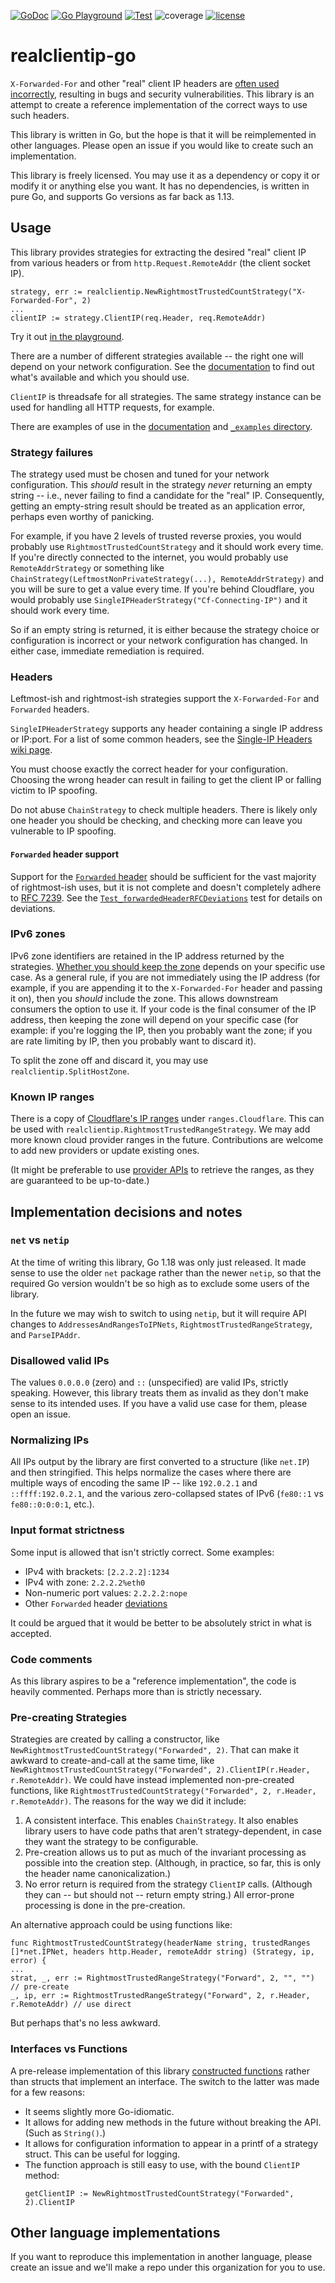 [![GoDoc](https://godoc.org/github.com/realclientip/realclientip-go?status.svg)](http://godoc.org/github.com/realclientip/realclientip-go)
[![Go Playground](https://img.shields.io/badge/Go-playground-%23007d9c?style=flat)][playground]
[![Test](https://github.com/realclientip/realclientip-go/actions/workflows/test.yml/badge.svg)](https://github.com/realclientip/realclientip-go/actions/workflows/test.yml)
![coverage](https://img.shields.io/badge/coverage-100%25-success?style=flat)
[![license](https://img.shields.io/badge/license-0BSD-important.svg?style=flat)](https://choosealicense.com/licenses/0bsd/)

# realclientip-go

`X-Forwarded-For` and other "real" client IP headers are [often used incorrectly][xff-post], resulting in bugs and security vulnerabilities. This library is an attempt to create a reference implementation of the correct ways to use such headers.

[xff-post]: https://adam-p.ca/blog/2022/03/x-forwarded-for/

This library is written in Go, but the hope is that it will be reimplemented in other languages. Please open an issue if you would like to create such an implementation.

This library is freely licensed. You may use it as a dependency or copy it or modify it or anything else you want. It has no dependencies, is written in pure Go, and supports Go versions as far back as 1.13.

## Usage

This library provides strategies for extracting the desired "real" client IP from various headers or from `http.Request.RemoteAddr` (the client socket IP).

```golang
strategy, err := realclientip.NewRightmostTrustedCountStrategy("X-Forwarded-For", 2)
...
clientIP := strategy.ClientIP(req.Header, req.RemoteAddr)
```

Try it out [in the playground][playground].

[playground]: https://go.dev/play/p/egZnBWJfedk

There are a number of different strategies available -- the right one will depend on your network configuration. See the [documentation] to find out what's available and which you should use.

`ClientIP` is threadsafe for all strategies. The same strategy instance can be used for handling all HTTP requests, for example.

[documentation]: (https://pkg.go.dev/github.com/realclientip/realclientip-go)

There are examples of use in the [documentation] and [`_examples` directory](/_examples/).

### Strategy failures

The strategy used must be chosen and tuned for your network configuration. This _should_ result in the strategy _never_ returning an empty string -- i.e., never failing to find a candidate for the "real" IP. Consequently, getting an empty-string result should be treated as an application error, perhaps even worthy of panicking.

For example, if you have 2 levels of trusted reverse proxies, you would probably use `RightmostTrustedCountStrategy` and it should work every time. If you're directly connected to the internet, you would probably use `RemoteAddrStrategy` or something like `ChainStrategy(LeftmostNonPrivateStrategy(...), RemoteAddrStrategy)` and you will be sure to get a value every time. If you're behind Cloudflare, you would probably use `SingleIPHeaderStrategy("Cf-Connecting-IP")` and it should work every time.

So if an empty string is returned, it is either because the strategy choice or configuration is incorrect or your network configuration has changed. In either case, immediate remediation is required.

### Headers

Leftmost-ish and rightmost-ish strategies support the `X-Forwarded-For` and `Forwarded` headers.

`SingleIPHeaderStrategy` supports any header containing a single IP address or IP:port. For a list of some common headers, see the [Single-IP Headers wiki page][single-ip-wiki].

You must choose exactly the correct header for your configuration. Choosing the wrong header can result in failing to get the client IP or falling victim to IP spoofing.

Do not abuse `ChainStrategy` to check multiple headers. There is likely only one header you should be checking, and checking more can leave you vulnerable to IP spoofing.

[single-ip-wiki]: https://github.com/realclientip/realclientip-go/wiki/Single-IP-Headers

#### `Forwarded` header support

Support for the [`Forwarded` header] should be sufficient for the vast majority of rightmost-ish uses, but it is not complete and doesn't completely adhere  to [RFC 7239]. See the [`Test_forwardedHeaderRFCDeviations`] test for details on deviations.

[`Forwarded` header]: https://developer.mozilla.org/en-US/docs/Web/HTTP/Headers/Forwarded
[RFC 7239]: https://datatracker.ietf.org/doc/html/rfc7239
[`Test_forwardedHeaderRFCDeviations`]: https://github.com/realclientip/realclientip-go/blob/65719ac74acb471001b3049b4270a3cc38920a30/realclientip_test.go#L1895

### IPv6 zones

IPv6 zone identifiers are retained in the IP address returned by the strategies. [Whether you should keep the zone][strip-zone-post] depends on your specific use case. As a general rule, if you are not immediately using the IP address (for example, if you are appending it to the `X-Forwarded-For` header and passing it on), then you _should_ include the zone. This allows downstream consumers the option to use it. If your code is the final consumer of the IP address, then keeping the zone will depend on your specific case (for example: if you're logging the IP, then you probably want the zone; if you are rate limiting by IP, then you probably want to discard it).

To split the zone off and discard it, you may use `realclientip.SplitHostZone`.

[strip-zone-post]: https://adam-p.ca/blog/2022/03/strip-ipv6-zone/

### Known IP ranges

There is a copy of [Cloudflare's IP ranges](https://www.cloudflare.com/ips/) under `ranges.Cloudflare`. This can be used with `realclientip.RightmostTrustedRangeStrategy`. We may add more known cloud provider ranges in the future. Contributions are welcome to add new providers or update existing ones.

(It might be preferable to use [provider APIs](https://api.cloudflare.com/#cloudflare-ips-properties) to retrieve the ranges, as they are guaranteed to be up-to-date.)

## Implementation decisions and notes

### `net` vs `netip`

At the time of writing this library, Go 1.18 was only just released. It made sense to use the older `net` package rather than the newer `netip`, so that the required Go version wouldn't be so high as to exclude some users of the library.

In the future we may wish to switch to using `netip`, but it will require API changes to `AddressesAndRangesToIPNets`, `RightmostTrustedRangeStrategy`, and `ParseIPAddr`.

### Disallowed valid IPs

The values `0.0.0.0` (zero) and `::` (unspecified) are valid IPs, strictly speaking. However, this library treats them as invalid as they don't make sense to its intended uses. If you have a valid use case for them, please open an issue.

### Normalizing IPs

All IPs output by the library are first converted to a structure (like `net.IP`) and then stringified. This helps normalize the cases where there are multiple ways of encoding the same IP -- like `192.0.2.1` and `::ffff:192.0.2.1`, and the various zero-collapsed states of IPv6 (`fe80::1` vs `fe80::0:0:0:1`, etc.).

### Input format strictness

Some input is allowed that isn't strictly correct. Some examples:

* IPv4 with brackets: `[2.2.2.2]:1234`
* IPv4 with zone: `2.2.2.2%eth0`
* Non-numeric port values: `2.2.2.2:nope`
* Other `Forwarded` header [deviations][`Test_forwardedHeaderRFCDeviations`]

It could be argued that it would be better to be absolutely strict in what is accepted.

### Code comments

As this library aspires to be a "reference implementation", the code is heavily commented. Perhaps more than is strictly necessary.

### Pre-creating Strategies

Strategies are created by calling a constructor, like `NewRightmostTrustedCountStrategy("Forwarded", 2)`. That can make it awkward to create-and-call at the same time, like `NewRightmostTrustedCountStrategy("Forwarded", 2).ClientIP(r.Header, r.RemoteAddr)`. We could have instead implemented non-pre-created functions, like `RightmostTrustedCountStrategy("Forwarded", 2, r.Header, r.RemoteAddr)`. The reasons for the way we did it include:
1. A consistent interface. This enables `ChainStrategy`. It also enables library users to have code paths that aren't strategy-dependent, in case they want the strategy to be configurable.
2. Pre-creation allows us to put as much of the invariant processing as possible into the creation step. (Although, in practice, so far, this is only the header name canonicalization.)
3. No error return is required from the strategy `ClientIP` calls. (Although they can -- but should not -- return empty string.) All error-prone processing is done in the pre-creation.

An alternative approach could be using functions like:

```
func RightmostTrustedCountStrategy(headerName string, trustedRanges []*net.IPNet, headers http.Header, remoteAddr string) (Strategy, ip, error) {
...
strat, _, err := RightmostTrustedRangeStrategy("Forward", 2, "", "")              // pre-create
_, ip, err := RightmostTrustedRangeStrategy("Forward", 2, r.Header, r.RemoteAddr) // use direct
```

But perhaps that's no less awkward.

### Interfaces vs Functions

A pre-release implementation of this library [constructed functions] rather than structs that implement an interface. The switch to the latter was made for a few reasons:
* It seems slightly more Go-idiomatic.
* It allows for adding new methods in the future without breaking the API. (Such as `String()`.)
* It allows for configuration information to appear in a printf of a strategy struct. This can be useful for logging.
* The function approach is still easy to use, with the bound `ClientIP` method:
  ```golang
  getClientIP := NewRightmostTrustedCountStrategy("Forwarded", 2).ClientIP
  ```

[constructed functions]: https://github.com/realclientip/realclientip-go/commit/3254ce300803eff09a0a82d0e5557e77b98f1ef6#diff-c16a5957939fea196ee5371da58bfec10c4a10a7c360b575566759e5101a293bR19-L22

## Other language implementations

If you want to reproduce this implementation in another language, please create an issue and we'll make a repo under this organization for you to use.
